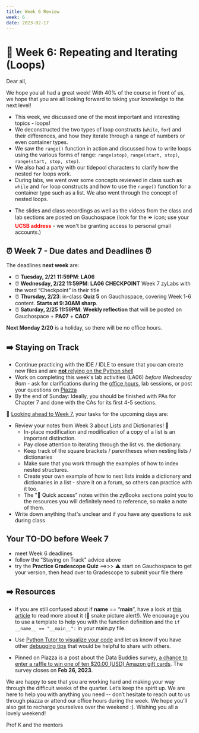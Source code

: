 ```yaml
---
title: Week 6 Review 
week: 6
date: 2023-02-17
---
```


# 🎲 Week 6: Repeating and Iterating (Loops)

Dear all,

We hope you all had a great week! With 40% of the course in front of us, we hope that you are all looking forward to taking your knowledge to the next level!

- This week, we discussed one of the most important and interesting topics - loops! 
- We deconstructed the two types of loop constructs (`while`, `for`) and their differences, and how they iterate through a range of numbers or even container types. 
- We saw the `range()` function in action and discussed how to write loops using the various forms of range: `range(stop)`, `range(start, stop)`, `range(start, stop, step)`.
- We also had a party with our tidepool characters to clarify how the nested `for` loops work.
- During labs, we went over some concepts reviewed in class such as `while` and `for` loop constructs and how to use the `range()` function for a container type such as a list. We also went through the concept of nested loops.

* The slides and class recordings as well as the videos from the class and lab sections are posted on Gauchospace (look for the ⏩ icon; use your <span style="color:red">**UCSB address**</span> - we won't be granting access to personal gmail accounts.)

## ⏰ Week 7 - Due dates and Deadlines ⏰

The deadlines **next week** are:

* ⏰ **Tuesday, 2/21 11:59PM**: **LA06**
* ⏰ **Wednesday, 2/22 11:59PM**: **LA06 CHECKPOINT** Week 7 zyLabs with the word “Checkpoint” in their title
* ⏰ **Thursday, 2/23**: in-class **Quiz 5** on Gauchospace, covering Week 1-6 content. **Starts at 9:30AM sharp**.
* ⏰ **Saturday, 2/25 11:59PM**: **Weekly reflection** that will be posted on Gauchospace + **PA07** + **CA07**

**Next Monday 2/20** is a holiday, so there will be no office hours.


## ➡️    Staying on Track
* Continue practicing with the IDE / IDLE to ensure that you can create new files and are [**not** relying on the Python shell]({{site.url}}/{{site.baseurl}}/ref/ide#warning)
* Work on completing this week's lab activities (LA06) _before Wednesday 9am_ - ask for clarifications during the [office hours]({{site.url}}/{{site.baseurl}}/schedule/), lab sessions, or post your questions on [Piazza]({{site.aux_links.Piazza}}) 
* By the end of Sunday: Ideally, you should be finished with PAs for Chapter 7 and done with the CAs for its first 4-5 sections.

🔮 [Looking ahead to Week 7]({{site.url}}/{{site.baseurl}}/calendar#week-7), your tasks for the upcoming days are:
* Review your notes from Week 3 about Lists and Dictionaries! 💎
    - In-place modification and modification of a copy of a list is an important distinction.
    - Pay close attention to iterating through the list vs. the dictionary.
    - Keep track of the square brackets / parentheses when nesting lists / dictionaries 
    - Make sure that you work through the examples of how to index nested structures.
    - Create your own example of how to nest lists inside a dictionary and dictionaries in a list - share it on a forum, so others can practice with it too.
    - The "📎 Quick access" notes within the zyBooks sections point you to the resources you will definitely need to reference, so make a note of them.
* Write down anything that's unclear and if you have any questions to ask during class

## Your TO-DO before Week 7
* meet Week 6 deadlines
* follow the "Staying on Track" advice above
* try the **Practice Gradescope Quiz** ==>>> ⚠️  start on Gauchospace to get your version, then head over to Gradescope to submit your file there

## ➡️    Resources

* If you are still confused about if __name__ == “__main__”, have a look at [this article](https://www.freecodecamp.org/news/if-name-main-python-example) to read more about it (🐍 snake picture alert!). We encourage you to use a template to help you with the function definition and the `if __name__ == "__main__":` in your main.py file.
* Use [Python Tutor to visualize your code](https://pythontutor.com/visualize.html#mode=edit) and let us know if you have other [debugging tips]({{site.url}}/{{site.baseurl}}/ref/debug#quick-debugging-tips) that would be helpful to share with others.

* Pinned on Piazza is a post about the Data Buddies survey, [a chance to enter a raffle to win one of ten $20.00 (USD) Amazon gift cards](https://piazza.com/class/lcl1mbc5frw2cw/post/197). The survey closes on **Feb 26, 2023**.


We are happy to see that you are working hard and making your way through the difficult weeks of the quarter. Let’s keep the spirit up. We are here to help you with anything you need -- don’t hesitate to reach out to us through piazza or attend our office hours during the week. We hope you’ll also get to recharge yourselves over the weekend :). Wishing you all a lovely weekend!



Prof K and the mentors
